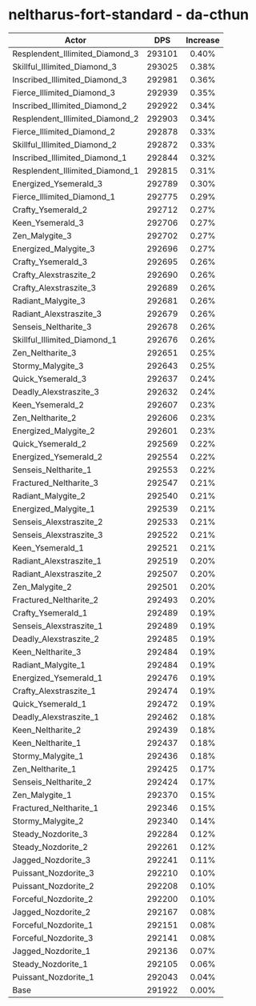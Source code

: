 # neltharus-fort-standard - da-cthun
| Actor | DPS | Increase |
|---|:---:|:---:|
|Resplendent_Illimited_Diamond_3|293101|0.40%|
|Skillful_Illimited_Diamond_3|293025|0.38%|
|Inscribed_Illimited_Diamond_3|292981|0.36%|
|Fierce_Illimited_Diamond_3|292939|0.35%|
|Inscribed_Illimited_Diamond_2|292922|0.34%|
|Resplendent_Illimited_Diamond_2|292903|0.34%|
|Fierce_Illimited_Diamond_2|292878|0.33%|
|Skillful_Illimited_Diamond_2|292872|0.33%|
|Inscribed_Illimited_Diamond_1|292844|0.32%|
|Resplendent_Illimited_Diamond_1|292815|0.31%|
|Energized_Ysemerald_3|292789|0.30%|
|Fierce_Illimited_Diamond_1|292775|0.29%|
|Crafty_Ysemerald_2|292712|0.27%|
|Keen_Ysemerald_3|292706|0.27%|
|Zen_Malygite_3|292702|0.27%|
|Energized_Malygite_3|292696|0.27%|
|Crafty_Ysemerald_3|292695|0.26%|
|Crafty_Alexstraszite_2|292690|0.26%|
|Crafty_Alexstraszite_3|292689|0.26%|
|Radiant_Malygite_3|292681|0.26%|
|Radiant_Alexstraszite_3|292679|0.26%|
|Senseis_Neltharite_3|292678|0.26%|
|Skillful_Illimited_Diamond_1|292676|0.26%|
|Zen_Neltharite_3|292651|0.25%|
|Stormy_Malygite_3|292643|0.25%|
|Quick_Ysemerald_3|292637|0.24%|
|Deadly_Alexstraszite_3|292632|0.24%|
|Keen_Ysemerald_2|292607|0.23%|
|Zen_Neltharite_2|292606|0.23%|
|Energized_Malygite_2|292601|0.23%|
|Quick_Ysemerald_2|292569|0.22%|
|Energized_Ysemerald_2|292554|0.22%|
|Senseis_Neltharite_1|292553|0.22%|
|Fractured_Neltharite_3|292547|0.21%|
|Radiant_Malygite_2|292540|0.21%|
|Energized_Malygite_1|292539|0.21%|
|Senseis_Alexstraszite_2|292533|0.21%|
|Senseis_Alexstraszite_3|292522|0.21%|
|Keen_Ysemerald_1|292521|0.21%|
|Radiant_Alexstraszite_1|292519|0.20%|
|Radiant_Alexstraszite_2|292507|0.20%|
|Zen_Malygite_2|292501|0.20%|
|Fractured_Neltharite_2|292493|0.20%|
|Crafty_Ysemerald_1|292489|0.19%|
|Senseis_Alexstraszite_1|292489|0.19%|
|Deadly_Alexstraszite_2|292485|0.19%|
|Keen_Neltharite_3|292484|0.19%|
|Radiant_Malygite_1|292484|0.19%|
|Energized_Ysemerald_1|292476|0.19%|
|Crafty_Alexstraszite_1|292474|0.19%|
|Quick_Ysemerald_1|292472|0.19%|
|Deadly_Alexstraszite_1|292462|0.18%|
|Keen_Neltharite_2|292439|0.18%|
|Keen_Neltharite_1|292437|0.18%|
|Stormy_Malygite_1|292436|0.18%|
|Zen_Neltharite_1|292425|0.17%|
|Senseis_Neltharite_2|292424|0.17%|
|Zen_Malygite_1|292370|0.15%|
|Fractured_Neltharite_1|292346|0.15%|
|Stormy_Malygite_2|292340|0.14%|
|Steady_Nozdorite_3|292284|0.12%|
|Steady_Nozdorite_2|292261|0.12%|
|Jagged_Nozdorite_3|292241|0.11%|
|Puissant_Nozdorite_3|292210|0.10%|
|Puissant_Nozdorite_2|292208|0.10%|
|Forceful_Nozdorite_2|292200|0.10%|
|Jagged_Nozdorite_2|292167|0.08%|
|Forceful_Nozdorite_1|292151|0.08%|
|Forceful_Nozdorite_3|292141|0.08%|
|Jagged_Nozdorite_1|292136|0.07%|
|Steady_Nozdorite_1|292105|0.06%|
|Puissant_Nozdorite_1|292043|0.04%|
|Base|291922|0.00%|
